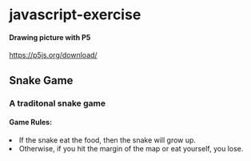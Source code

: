 # javascript-exercise
  #### Drawing picture with P5
  https://p5js.org/download/

<div>
  <h2>Snake Game</h2>
  <h3>A traditonal snake game</h4>
  <h4>Game Rules:</h4>
  <li>If the snake eat the food, then the snake will grow up.</li>
  <li>Otherwise, if you hit the margin of the map or eat yourself, you lose.</li>
</div>
